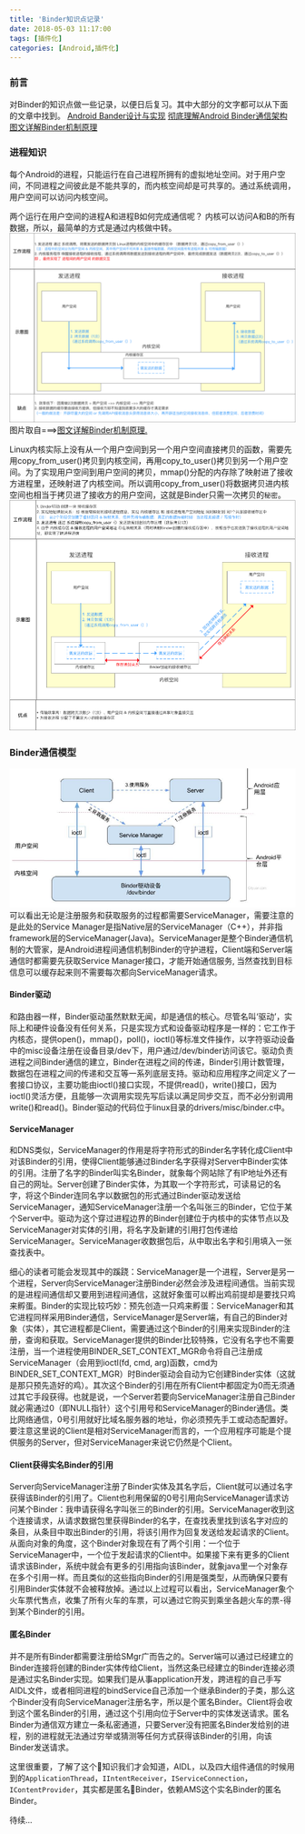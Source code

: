 ```yaml
---
title: 'Binder知识点记录'
date: 2018-05-03 11:17:00
tags: [插件化]
categories: [Android,插件化]
---
```


### 前言
对Binder的知识点做一些记录，以便日后复习。其中大部分的文字都可以从下面的文章中找到。
[Android Bander设计与实现](https://blog.csdn.net/universus/article/details/6211589)
[彻底理解Android Binder通信架构](http://gityuan.com/2016/09/04/binder-start-service/)
[图文详解Binder机制原理](https://blog.csdn.net/carson_ho/article/details/73560642)

### 进程知识
每个Android的进程，只能运行在自己进程所拥有的虚拟地址空间。对于用户空间，不同进程之间彼此是不能共享的，而内核空间却是可共享的。通过系统调用，用户空间可以访问内核空间。

两个运行在用户空间的进程A和进程B如何完成通信呢？
内核可以访问A和B的所有数据，所以，最简单的方式是通过内核做中转。
![跨进程通信的基本原理](/images/process_base_comm.png)
图片取自===>[图文详解Binder机制原理.](https://blog.csdn.net/carson_ho/article/details/73560642)

Linux内核实际上没有从一个用户空间到另一个用户空间直接拷贝的函数，需要先用copy_from_user()拷贝到内核空间，再用copy_to_user()拷贝到另一个用户空间。为了实现用户空间到用户空间的拷贝，mmap()分配的内存除了映射进了接收方进程里，还映射进了内核空间。所以调用copy_from_user()将数据拷贝进内核空间也相当于拷贝进了接收方的用户空间，这就是Binder只需一次拷贝的`秘密`。
![Binder跨进程通信的原理](/images/binder_process_comm.png)

<!-- more -->

### Binder通信模型
![IPC-Binder](/images/IPC-Binder.jpg)
可以看出无论是注册服务和获取服务的过程都需要ServiceManager，需要注意的是此处的Service Manager是指Native层的ServiceManager（C++），并非指framework层的ServiceManager(Java)。ServiceManager是整个Binder通信机制的大管家，是Android进程间通信机制Binder的守护进程，Client端和Server端通信时都需要先获取Service Manager接口，才能开始通信服务, 当然查找到目标信息可以缓存起来则不需要每次都向ServiceManager请求。

#### Binder驱动
和路由器一样，Binder驱动虽然默默无闻，却是通信的核心。尽管名叫‘驱动’，实际上和硬件设备没有任何关系，只是实现方式和设备驱动程序是一样的：它工作于内核态，提供open()，mmap()，poll()，ioctl()等标准文件操作，以字符驱动设备中的misc设备注册在设备目录/dev下，用户通过/dev/binder访问该它。驱动负责进程之间Binder通信的建立，Binder在进程之间的传递，Binder引用计数管理，数据包在进程之间的传递和交互等一系列底层支持。驱动和应用程序之间定义了一套接口协议，主要功能由ioctl()接口实现，不提供read()，write()接口，因为ioctl()灵活方便，且能够一次调用实现先写后读以满足同步交互，而不必分别调用write()和read()。Binder驱动的代码位于linux目录的drivers/misc/binder.c中。

#### ServiceManager
和DNS类似，ServiceManager的作用是将字符形式的Binder名字转化成Client中对该Binder的引用，使得Client能够通过Binder名字获得对Server中Binder实体的引用。注册了名字的Binder叫实名Binder，就象每个网站除了有IP地址外还有自己的网址。Server创建了Binder实体，为其取一个字符形式，可读易记的名字，将这个Binder连同名字以数据包的形式通过Binder驱动发送给ServiceManager，通知ServiceManager注册一个名叫张三的Binder，它位于某个Server中。驱动为这个穿过进程边界的Binder创建位于内核中的实体节点以及ServiceManager对实体的引用，将名字及新建的引用打包传递给ServiceManager。ServiceManager收数据包后，从中取出名字和引用填入一张查找表中。

细心的读者可能会发现其中的蹊跷：ServiceManager是一个进程，Server是另一个进程，Server向ServiceManager注册Binder必然会涉及进程间通信。当前实现的是进程间通信却又要用到进程间通信，这就好象蛋可以孵出鸡前提却是要找只鸡来孵蛋。Binder的实现比较巧妙：预先创造一只鸡来孵蛋：ServiceManager和其它进程同样采用Binder通信，ServiceManager是Server端，有自己的Binder对象（实体），其它进程都是Client，需要通过这个Binder的引用来实现Binder的注册，查询和获取。ServiceManager提供的Binder比较特殊，它没有名字也不需要注册，当一个进程使用BINDER_SET_CONTEXT_MGR命令将自己注册成ServiceManager（会用到ioctl(fd, cmd, arg)函数，cmd为BINDER_SET_CONTEXT_MGR）时Binder驱动会自动为它创建Binder实体（这就是那只预先造好的鸡）。其次这个Binder的引用在所有Client中都固定为0而无须通过其它手段获得。也就是说，一个Server若要向ServiceManager注册自己Binder就必需通过0（即NULL指针）这个引用号和ServiceManager的Binder通信。类比网络通信，0号引用就好比域名服务器的地址，你必须预先手工或动态配置好。要注意这里说的Client是相对ServiceManager而言的，一个应用程序可能是个提供服务的Server，但对ServiceManager来说它仍然是个Client。

#### Client获得实名Binder的引用
Server向ServiceManager注册了Binder实体及其名字后，Client就可以通过名字获得该Binder的引用了。Client也利用保留的0号引用向ServiceManager请求访问某个Binder：我申请获得名字叫张三的Binder的引用。ServiceManager收到这个连接请求，从请求数据包里获得Binder的名字，在查找表里找到该名字对应的条目，从条目中取出Binder的引用，将该引用作为回复发送给发起请求的Client。从面向对象的角度，这个Binder对象现在有了两个引用：一个位于ServiceManager中，一个位于发起请求的Client中。如果接下来有更多的Client请求该Binder，系统中就会有更多的引用指向该Binder，就象java里一个对象存在多个引用一样。而且类似的这些指向Binder的引用是强类型，从而确保只要有引用Binder实体就不会被释放掉。通过以上过程可以看出，ServiceManager象个火车票代售点，收集了所有火车的车票，可以通过它购买到乘坐各趟火车的票-得到某个Binder的引用。

#### 匿名Binder
并不是所有Binder都需要注册给SMgr广而告之的。Server端可以通过已经建立的Binder连接将创建的Binder实体传给Client，当然这条已经建立的Binder连接必须是通过实名Binder实现。如果我们是从事application开发，跨进程的自己手写AIDL文件，或者相同进程的bindService自己添加一个继承Binder的子类，那么这个Binder没有向ServiceManager注册名字，所以是个匿名Binder。Client将会收到这个匿名Binder的引用，通过这个引用向位于Server中的实体发送请求。匿名Binder为通信双方建立一条私密通道，只要Server没有把匿名Binder发给别的进程，别的进程就无法通过穷举或猜测等任何方式获得该Binder的引用，向该Binder发送请求。

这里很重要，了解了这个知识我们才会知道，AIDL，以及四大组件通信的时候用到的`ApplicationThread`，`IIntentReceiver`，`IServiceConnection`，`IContentProvider`，其实都是匿名Binder，依赖AMS这个实名Binder的匿名Binder。


待续...